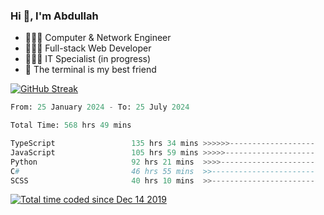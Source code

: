 <h3>Hi 👋, I'm Abdullah</h3>

- 👷🏼‍♂️ Computer & Network Engineer
- 👨🏻‍💻 Full-stack Web Developer
- 👨🏻‍💻 IT Specialist (in progress)
- 🖤 The terminal is my best friend

[![GitHub Streak](https://streak-stats.demolab.com?user=al3bad&theme=transparent&date_format=j%20M%5B%20Y%5D)](https://git.io/streak-stats)

<!--START_SECTION:waka-->

```python
From: 25 January 2024 - To: 25 July 2024

Total Time: 568 hrs 49 mins

TypeScript                 135 hrs 34 mins >>>>>>-------------------   23.65 %
JavaScript                 105 hrs 59 mins >>>>>--------------------   18.49 %
Python                     92 hrs 21 mins  >>>>---------------------   16.11 %
C#                         46 hrs 55 mins  >>-----------------------   08.19 %
SCSS                       40 hrs 10 mins  >>-----------------------   07.01 %
```

<!--END_SECTION:waka-->

<p>
  <a href="https://wakatime.com/@ce2a2aac-0d6b-4d65-b864-8a4bcaf12967"><img src="https://wakatime.com/badge/user/ce2a2aac-0d6b-4d65-b864-8a4bcaf12967.svg" alt="Total time coded since Dec 14 2019" /></a>
</p>
